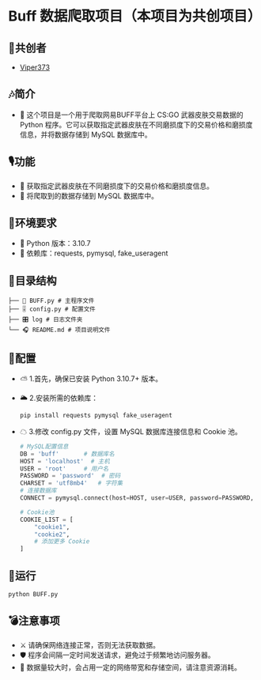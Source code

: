 # Buff 数据爬取项目（本项目为共创项目）

## 🎄共创者
 - <a href="https://github.com/Viper373" target="_blank">Viper373</a>


## 🎶简介

 * 🥁 这个项目是一个用于爬取网易BUFF平台上 CS:GO 武器皮肤交易数据的 Python 程序。它可以获取指定武器皮肤在不同磨损度下的交易价格和磨损度信息，并将数据存储到 MySQL 数据库中。

## 🎙功能

- 🎺 获取指定武器皮肤在不同磨损度下的交易价格和磨损度信息。
- 🎺 将爬取到的数据存储到 MySQL 数据库中。

## 🎷环境要求

- 📯 Python 版本：3.10.7
- 📯 依赖库：requests, pymysql, fake_useragent

## 🎻目录结构
    ├── 🎤 BUFF.py # 主程序文件
    ├── 🎚 config.py # 配置文件
    ├── 🎛 log # 日志文件夹
    └── 🎧 README.md # 项目说明文件


## 🎹配置

- ⛅ 1.首先，确保已安装 Python 3.10.7+ 版本。 
- 🌥 2.安装所需的依赖库：

    ```bash
    pip install requests pymysql fake_useragent
    ```

- ☁ 3.修改 config.py 文件，设置 MySQL 数据库连接信息和 Cookie 池。
    ```python
  # MySQL配置信息
  DB = 'buff'       # 数据库名
  HOST = 'localhost'  # 主机
  USER = 'root'     # 用户名
  PASSWORD = 'password'  # 密码
  CHARSET = 'utf8mb4'   # 字符集
  # 连接数据库
  CONNECT = pymysql.connect(host=HOST, user=USER, password=PASSWORD, charset=CHARSET)
  
  # Cookie池
  COOKIE_LIST = [
        "cookie1",
        "cookie2",
        # 添加更多 Cookie
    ]
    ```
## 🔫运行
```python
python BUFF.py
```
## 💣注意事项
 * ⚔ 请确保网络连接正常，否则无法获取数据。
 * 🛡 程序会间隔一定时间发送请求，避免过于频繁地访问服务器。
 * 🏹 数据量较大时，会占用一定的网络带宽和存储空间，请注意资源消耗。